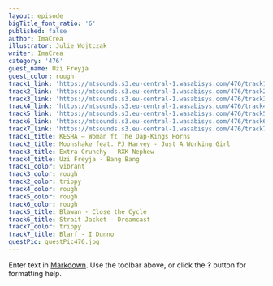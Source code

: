 ```yaml
---
layout: episode
bigTitle_font_ratio: '6'
published: false
author: ImaCrea
illustrator: Julie Wojtczak
writer: ImaCrea
category: '476'
guest_name: Uzi Freyja
guest_color: rough
track1_link: 'https://mtsounds.s3.eu-central-1.wasabisys.com/476/track1.mp3'
track2_link: 'https://mtsounds.s3.eu-central-1.wasabisys.com/476/track2.mp3'
track3_link: 'https://mtsounds.s3.eu-central-1.wasabisys.com/476/track3.mp3'
track4_link: 'https://mtsounds.s3.eu-central-1.wasabisys.com/476/track4.mp3'
track5_link: 'https://mtsounds.s3.eu-central-1.wasabisys.com/476/track5.mp3'
track6_link: 'https://mtsounds.s3.eu-central-1.wasabisys.com/476/track6.mp3'
track7_link: 'https://mtsounds.s3.eu-central-1.wasabisys.com/476/track7.mp3'
track1_title: KESHA – Woman ft The Dap-Kings Horns
track2_title: Moonshake feat. PJ Harvey - Just A Working Girl
track3_title: Extra Crunchy - RXK Nephew
track4_title: Uzi Freyja - Bang Bang
track1_color: vibrant
track3_color: rough
track2_color: trippy
track4_color: rough
track5_color: rough
track6_color: rough
track5_title: Blawan - Close the Cycle
track6_title: Strait Jacket - Dreamcast
track7_color: trippy
track7_title: Blarf - I Dunno
guestPic: guestPic476.jpg
---
```


Enter text in [Markdown](http://daringfireball.net/projects/markdown/). Use the toolbar above, or click the **?** button for formatting help.

